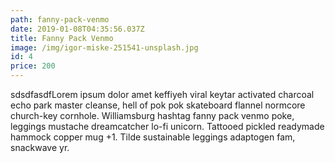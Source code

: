 ```yaml
---
path: fanny-pack-venmo
date: 2019-01-08T04:35:56.037Z
title: Fanny Pack Venmo
image: /img/igor-miske-251541-unsplash.jpg
id: 4
price: 200
---
```

sdsdfasdfLorem ipsum dolor amet keffiyeh viral keytar activated charcoal echo park master cleanse, hell of pok pok skateboard flannel normcore church-key cornhole. Williamsburg hashtag fanny pack venmo poke, leggings mustache dreamcatcher lo-fi unicorn. Tattooed pickled readymade hammock copper mug +1. Tilde sustainable leggings adaptogen fam, snackwave yr.
